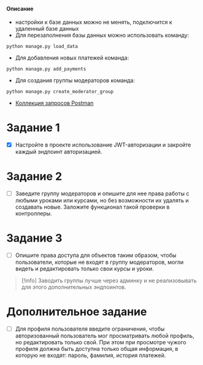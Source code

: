 #### Описание
- настройки к базе данных можно не менять, подключится к удаленный базе данных
- Для перезаполнения базы данных можно использовать команду:
```
python manage.py load_data
```
- Для добавления новых платежей команда:
```
python manage.py add_payments
```
- Для создания группы модераторов команда:
```
python manage.py create_moderator_group
```
- [Коллекция запросов Postman](./course7.postman_collection.json)
# Задание 1
- [x] Настройте в проекте использование JWT-авторизации и закройте каждый эндпоинт авторизацией.
# Задание 2
- [ ] Заведите группу модераторов и опишите для нее права работы с любыми уроками или курсами, но без возможности их удалять и создавать новые. Заложите функционал такой проверки в контроллеры.
# Задание 3
- [ ] Опишите права доступа для объектов таким образом, чтобы пользователи, которые не входят в группу модераторов, могли видеть и редактировать только свои курсы и уроки.
>[!info]
>Заводить группы лучше через админку и не реализовывать для этого дополнительных эндпоинтов.
# Дополнительное задание
- [ ] Для профиля пользователя введите ограничения, чтобы авторизованный пользователь мог просматривать любой профиль, но редактировать только свой. При этом при просмотре чужого профиля должна быть доступна только общая информация, в которую не входят: пароль, фамилия, история платежей.